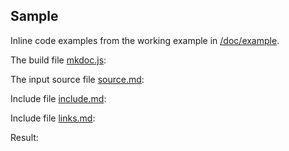 ## Sample

Inline code examples from the working example in [/doc/example](/doc/example).

The build file [mkdoc.js](/doc/example/mkdoc.js):

<? @source {javascript} ../example/mkdoc.js ?>

The input source file [source.md](/doc/example/source.md):

<? @source {markdown} ../example/source.md ?>

Include file [include.md](/doc/example/include.md):

<? @source {markdown} ../example/include.md ?>

Include file [links.md](/doc/example/links.md):

<? @source {markdown} ../example/links.md ?>

Result:

<? @exec {markdown} cd doc/example && mk ?>

